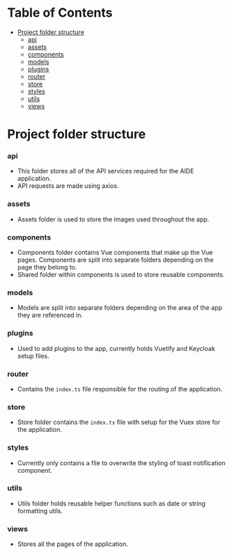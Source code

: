 # Table of Contents
- [Project folder structure](#project-folder-structure)
    - [api](#api)
    - [assets](#assets)
    - [components](#components)
    - [models](#models)
    - [plugins](#plugins)
    - [router](#router)
    - [store](#store)
    - [styles](#styles)
    - [utils](#utils)
    - [views](#views)

# Project folder structure
### api
- This folder stores all of the API services required for the AIDE application.
- API requests are made using axios. 

### assets
- Assets folder is used to store the images used throughout the app.

### components
- Components folder contains Vue components that make up the Vue pages. Components are split into separate folders depending on the page they belong to.
- Shared folder within components is used to store reusable components.

### models
- Models are split into separate folders depending on the area of the app they are referenced in.

### plugins
- Used to add plugins to the app, currently holds Vuetify and Keycloak setup files.

### router
- Contains the `index.ts` file responsible for the routing of the application.

### store
- Store folder contains the `index.ts` file with setup for the Vuex store for the application.

### styles
- Currently only contains a file to overwrite the styling of toast notification component.

### utils
- Utils folder holds reusable helper functions such as date or string formatting utils.

### views
- Stores all the pages of the application.
